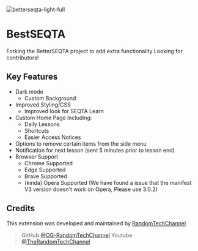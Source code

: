 ![betterseqta-light-full](https://github.com/OG-RandomTechChannel/BestSEQTA/assets/140035326/9c420c9b-aead-455b-8994-b2ab84fe9e75)
# BestSEQTA
Forking the BetterSEQTA project to add extra functionality
Looking for contributors!

## Key Features

* Dark mode
  - Custom Background
* Improved Styling/CSS
  - Improved look for SEQTA Learn
* Custom Home Page including:
  - Daily Lessons
  - Shortcuts
  - Easier Access Notices
* Options to remove certain items from the side menu
* Notification for next lesson (sent 5 minutes prior to lesson end)
* Browser Support
  - Chrome Supported
  - Edge Supported
  - Brave Supported
  - (kinda) Opera Supported (We have found a issue that the manifest V3 version doesn't work on Opera, Please use 3.0.2)
    
 

## Credits

This extension was developed and maintained by [RandomTechChannel](https://github.com/OG-RandomTechChannel)

> GitHub [@OG-RandomTechChannel](https://github.com/OG-RandomTechChannel)
> Youtube [@TheRandomTechChannel](https://www.youtube.com/@TheRandomTechChannel)
